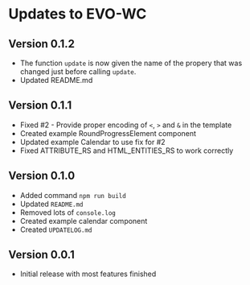 # Updates to EVO-WC

## Version 0.1.2

* The function `update` is now given the name of the propery that was changed just before calling `update`.
* Updated README.md


## Version 0.1.1

* Fixed #2 - Provide proper encoding of `<`, `>` and `&` in the template
* Created example RoundProgressElement component
* Updated example Calendar to use fix for #2
* Fixed ATTRIBUTE_RS and HTML_ENTITIES_RS to work correctly


## Version 0.1.0

* Added command `npm run build`
* Updated `README.md`
* Removed lots of `console.log`
* Created example calendar component
* Created `UPDATELOG.md`


## Version 0.0.1

* Initial release with most features finished

